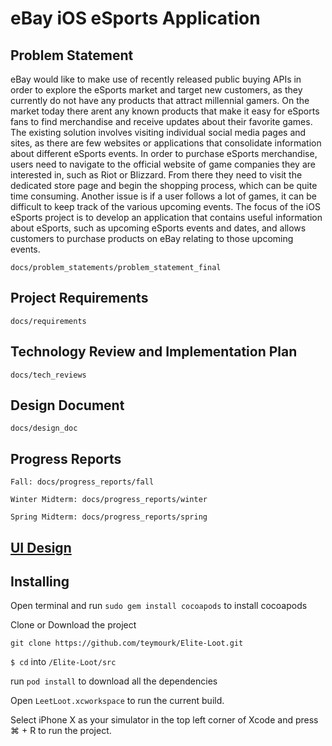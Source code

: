 # eBay iOS eSports Application

## Problem Statement 
eBay would like to make use of recently released public buying APIs in order to explore the eSports market and target new customers, as they currently do not have any products that attract millennial gamers. On the market today there arent any known products that make it easy for eSports fans to find merchandise and receive updates about their favorite games. The existing solution involves visiting individual social media pages and sites, as there are few websites or applications that consolidate information about different eSports events. In order to purchase eSports merchandise, users need to navigate to the official website of game companies they are interested in, such as Riot or Blizzard. From there they need to visit the dedicated store page and begin the shopping process, which can be quite time consuming. Another issue is if a user follows a lot of games, it can be difficult to keep track of the various upcoming events. The focus of the iOS eSports project is to develop an application that contains useful information about eSports, such as upcoming eSports events and dates, and allows customers to purchase products on eBay relating to those upcoming events.

```docs/problem_statements/problem_statement_final```

## Project Requirements

```docs/requirements```

## Technology Review and Implementation Plan

```docs/tech_reviews```

## Design Document

```docs/design_doc```

## Progress Reports

```Fall: docs/progress_reports/fall```

```Winter Midterm: docs/progress_reports/winter```

```Spring Midterm: docs/progress_reports/spring```

## [UI Design](https://sketch.cloud/s/AZnYR/)

## Installing 

Open terminal and run ```sudo gem install cocoapods``` to install cocoapods

Clone or Download the project

```git clone https://github.com/teymourk/Elite-Loot.git ```

```$ cd``` into  ```/Elite-Loot/src```

run  ```pod install```  to download all the dependencies

Open ```LeetLoot.xcworkspace``` to run the current build.

Select iPhone X as your simulator in the top left corner of Xcode and press ⌘ + R to run the project.
